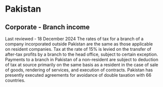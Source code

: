 # Pakistan
## Corporate - Branch income
Last reviewed - 18 December 2024
The rates of tax for a branch of a company incorporated outside Pakistan are the same as those applicable on resident companies. Tax at the rate of 15% is levied on the transfer of after-tax profits by a branch to the head office, subject to certain exception.
Payments to a branch in Pakistan of a non-resident are subject to deduction of tax at source primarily on the same basis as a resident in the case of sale of goods, rendering of services, and execution of contracts.
Pakistan has presently executed agreements for avoidance of double taxation with 66 countries.
